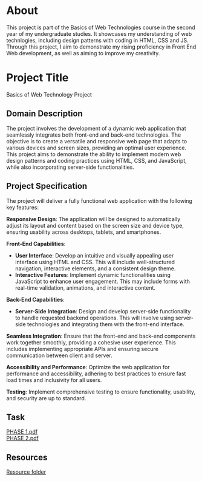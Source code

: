 # About
This project is part of the Basics of Web Technologies course in the second year of my undergraduate studies. It showcases my understanding of web technlogies, including design patterns with coding in HTML, CSS and JS. Through this project, I aim to demonstrate my rising proficiency in Front End Web development, as well as aiming to improve my creativity.

# Project Title
Basics of Web Technology Project

## Domain Description
The project involves the development of a dynamic web application that seamlessly integrates both front-end and back-end technologies. The objective is to create a versatile and responsive web page that adapts to various devices and screen sizes, providing an optimal user experience. This project aims to demonstrate the ability to implement modern web design patterns and coding practices using HTML, CSS, and JavaScript, while also incorporating server-side functionalities.

## Project Specification
The project will deliver a fully functional web application with the following key features:

**Responsive Design**: The application will be designed to automatically adjust its layout and content based on the screen size and device type, ensuring usability across desktops, tablets, and smartphones.

**Front-End Capabilities**:
<br>
* **User Interface**: Develop an intuitive and visually appealing user interface using HTML and CSS. This will include well-structured navigation, interactive elements, and a consistent design theme.
* **Interactive Features**: Implement dynamic functionalities using JavaScript to enhance user engagement. This may include forms with real-time validation, animations, and interactive content.

**Back-End Capabilities**:
<br>
* **Server-Side Integration**: Design and develop server-side functionality to handle requested backend operations. This will involve using server-side technologies and integrating them with the front-end interface.

**Seamless Integration**: Ensure that the front-end and back-end components work together smoothly, providing a cohesive user experience. This includes implementing appropriate APIs and ensuring secure communication between client and server.

**Accessibility and Performance**: Optimize the web application for performance and accessibility, adhering to best practices to ensure fast load times and inclusivity for all users.

**Testing**: Implement comprehensive testing to ensure functionality, usability, and security are up to standard.

## Task
[PHASE 1.pdf](https://github.com/nrastija/OWT/blob/4f6e408892a2edbfdff76f4df8509fe23d4dea30/Zadac%CC%81a%201.pdf)
<br>
[PHASE 2.pdf](https://github.com/nrastija/OWT/blob/4f6e408892a2edbfdff76f4df8509fe23d4dea30/Zadac%CC%81a%202.pdf)
## Resources
[Resource folder](https://github.com/nrastija/OWT/tree/4f6e408892a2edbfdff76f4df8509fe23d4dea30/Resources)
